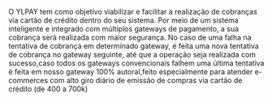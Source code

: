 O YLPAY tem como objetivo viabilizar e facilitar a realização de cobranças via cartão de crédito dentro do seu sistema. Por meio de um sistema inteligente e integrado com múltiplos gateways de pagamento, a sua cobrança será realizada com maior segurança. No caso de uma falha na tentativa de cobrança em determinado gateway, é feita uma nova tentativa de cobrança no gateway seguinte, até que a operação seja realizada com sucesso,caso todos os gateways convencionais falhem uma última tentativa é feita em nosso gateway 100% autoral,feito especialmente para atender e-commerces com alto giro diário de emissão de compras via cartão de crédito (de 400 a 700k)
